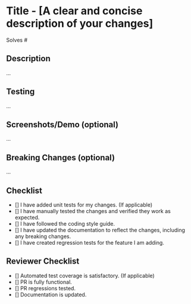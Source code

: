 <!--
Instructions:
 - Fill out the sections below, replace the triple dots "..." with information about your pull request
 - Use the 'preview' function above this text box to verify formatting before submitting
 - Complete the checklist but skip any if not applicable or not necessary
-->

# Title - [A clear and concise description of your changes]
<!-- 
Examples
  chore: Update README documentation
  fix: Fix config screen error
  feat: Integrate login screen 
For more details see `docs/commit-message.md#Documentation`
-->

<!-- Complete below the issue number, if relevant, that this PR closes -->
Solves #

## Description
<!-- 
- Briefly explain the purpose of this pull request.
- What problem does it solve or what functionality does it add?
- Are there any specific user stories or issues addressed by this PR? 
-->
...

## Testing
<!-- 
- Describe the testing procedures you followed to verify your changes.
- Did you write unit tests? Did you manually test the changes?
 -->
 ...

## Screenshots/Demo (optional)
<!-- 
- Screenshots here
- Video Demo here
 -->
 ...

## Breaking Changes (optional)
<!-- 
- If your changes introduce any breaking changes to the API or functionality, clearly list them here.
- Explain the rationale behind these breaking changes and how users should migrate their code.
 -->
 ...

## Checklist

- [] I have added unit tests for my changes. (If applicable)
- [] I have manually tested the changes and verified they work as expected.
- [] I have followed the coding style guide.
- [] I have updated the documentation to reflect the changes, including any breaking changes.
- [] I have created regression tests for the feature I am adding.

## Reviewer Checklist

- [] Automated test coverage is satisfactory. (If applicable)
- [] PR is fully functional.
- [] PR regressions tested.
- [] Documentation is updated.
